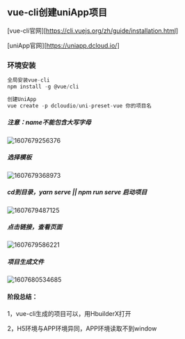 ## vue-cli创建uniApp项目

[vue-cli官网][https://cli.vuejs.org/zh/guide/installation.html]

[uniApp官网][https://uniapp.dcloud.io/]

### 环境安装 

```javascript
全局安装vue-cli
npm install -g @vue/cli

创建UniApp
vue create -p dcloudio/uni-preset-vue 你的项目名
```

##### 注意：name不能包含大写字母

![1607679256376](https://imgkr2.cn-bj.ufileos.com/b55feb2a-132c-4a22-b6bb-e5b03fe8e35e.png?UCloudPublicKey=TOKEN_8d8b72be-579a-4e83-bfd0-5f6ce1546f13&Signature=LWeges%252FVxSO78hi6riaPzp5u3%252FA%253D&Expires=1607766661)


##### 选择模板
![1607679368973](https://imgkr2.cn-bj.ufileos.com/d63b1225-43b2-4951-8e45-1b3152940a6d.png?UCloudPublicKey=TOKEN_8d8b72be-579a-4e83-bfd0-5f6ce1546f13&Signature=pxRKsZqZZCOQrrpvG76CzYFTz3Y%253D&Expires=1607766683)


##### cd到目录，yarn serve || npm run serve 启动项目
![1607679487125](https://imgkr2.cn-bj.ufileos.com/214b5b05-cee8-497e-a9ba-2e855ed22d66.png?UCloudPublicKey=TOKEN_8d8b72be-579a-4e83-bfd0-5f6ce1546f13&Signature=tGE3dWR3ocIeIX8WF%252F2dJHZNbTc%253D&Expires=1607766701)


##### 点击链接，查看页面
![1607679586221](https://imgkr2.cn-bj.ufileos.com/6a46bd77-f5e9-4042-8565-15b4bbdebeca.png?UCloudPublicKey=TOKEN_8d8b72be-579a-4e83-bfd0-5f6ce1546f13&Signature=2ePPD05L8B%252BAkoTaUjp5cFCP3BA%253D&Expires=1607766709)
##### 项目生成文件

![1607680534685](https://imgkr2.cn-bj.ufileos.com/19709a0b-ac13-4889-a1ea-523a36656b41.png?UCloudPublicKey=TOKEN_8d8b72be-579a-4e83-bfd0-5f6ce1546f13&Signature=wcc8qMuNV00VAld7Wtm6FoLdz1I%253D&Expires=1607767073)


#### 阶段总结：

1，vue-cli生成的项目可以，用HbuilderX打开

2，H5环境与APP环境异同，APP环境读取不到window